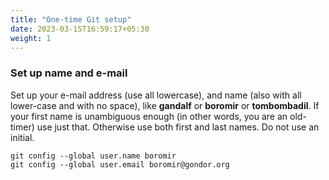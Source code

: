 ```yaml
---
title: "One-time Git setup"
date: 2023-03-15T16:59:17+05:30
weight: 1
---
```


### Set up name and e-mail
Set up your e-mail address (use all lowercase), and name (also with all lower-case and with no space), like **gandalf** or **boromir** or **tombombadil**. If your first name is unambiguous enough (in other words, you are an old-timer) use just that. Otherwise use both first and last names. Do not use an initial.
```
git config --global user.name boromir
git config --global user.email boromir@gondor.org
```

